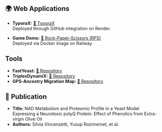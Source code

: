 ## 🌍 Web Applications

- **TyporaX:** [🔗 TyporaX](https://typorax.onrender.com)  
  Deployed through GitHub integration on Render.

- **Game Demo:** [🔗 Rock-Paper-Scissors (RPS)](https://mellow-nurturing-production-b23c.up.railway.app)  
  Deployed via Docker image on Railway.


##  Tools
- **FastYeast:** [🔗 Repository](https://github.com/Yusuprozimemet/FastYeast)
- **TriplexDynamiX:** [🔗 Repository](https://github.com/Yusuprozimemet/TriplexDynamiX)
- **GPS-Ancestry Migration Map:** [🔗 Repository](https://github.com/Yusuprozimemet/GPS_Ancestry_Migration_Map)

## 📜 Publication
- **Title:** NAD Metabolism and Proteomic Profile in a Yeast Model Expressing a Neurotoxic polyQ Protein: Effect of Phenolics from Extra-virgin Olive Oil
- **Authors:** Silvia Vincenzetti, Yusup Rozimemet, et al.




